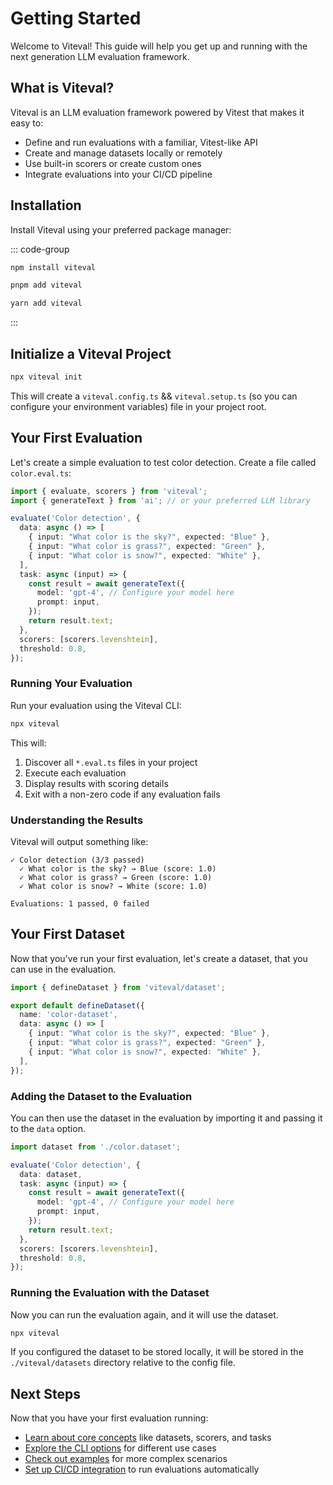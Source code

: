 # Getting Started

Welcome to Viteval! This guide will help you get up and running with the next generation LLM evaluation framework.

## What is Viteval?

Viteval is an LLM evaluation framework powered by Vitest that makes it easy to:

- Define and run evaluations with a familiar, Vitest-like API
- Create and manage datasets locally or remotely
- Use built-in scorers or create custom ones
- Integrate evaluations into your CI/CD pipeline

## Installation

Install Viteval using your preferred package manager:

::: code-group

```bash [npm]
npm install viteval
```

```bash [pnpm]
pnpm add viteval
```

```bash [yarn]
yarn add viteval
```

:::

## Initialize a Viteval Project

```bash
npx viteval init
```

This will create a `viteval.config.ts` && `viteval.setup.ts` (so you can configure your environment variables) file in your project root.

## Your First Evaluation

Let's create a simple evaluation to test color detection. Create a file called `color.eval.ts`:

```ts
import { evaluate, scorers } from 'viteval';
import { generateText } from 'ai'; // or your preferred LLM library

evaluate('Color detection', {
  data: async () => [
    { input: "What color is the sky?", expected: "Blue" },
    { input: "What color is grass?", expected: "Green" },
    { input: "What color is snow?", expected: "White" },
  ],
  task: async (input) => {
    const result = await generateText({
      model: 'gpt-4', // Configure your model here
      prompt: input,
    });
    return result.text;
  },
  scorers: [scorers.levenshtein],
  threshold: 0.8,
});
```

### Running Your Evaluation

Run your evaluation using the Viteval CLI:

```bash
npx viteval
```

This will:
1. Discover all `*.eval.ts` files in your project
2. Execute each evaluation
3. Display results with scoring details
4. Exit with a non-zero code if any evaluation fails

### Understanding the Results

Viteval will output something like:

```
✓ Color detection (3/3 passed)
  ✓ What color is the sky? → Blue (score: 1.0)
  ✓ What color is grass? → Green (score: 1.0)  
  ✓ What color is snow? → White (score: 1.0)

Evaluations: 1 passed, 0 failed
```

## Your First Dataset

Now that you've run your first evaluation, let's create a dataset, that you can use in the evaluation.

```ts
import { defineDataset } from 'viteval/dataset';

export default defineDataset({
  name: 'color-dataset',
  data: async () => [
    { input: "What color is the sky?", expected: "Blue" },
    { input: "What color is grass?", expected: "Green" },
    { input: "What color is snow?", expected: "White" },
  ],
});
```

### Adding the Dataset to the Evaluation

You can then use the dataset in the evaluation by importing it and passing it to the `data` option.

```ts
import dataset from './color.dataset';

evaluate('Color detection', {
  data: dataset,
  task: async (input) => {
    const result = await generateText({
      model: 'gpt-4', // Configure your model here
      prompt: input,
    });
    return result.text;
  },
  scorers: [scorers.levenshtein],
  threshold: 0.8,
});
```

### Running the Evaluation with the Dataset

Now you can run the evaluation again, and it will use the dataset.

```bash
npx viteval
```

If you configured the dataset to be stored locally, it will be stored in the `./viteval/datasets` directory relative to the config file.

## Next Steps

Now that you have your first evaluation running:

- [Learn about core concepts](/guide/concepts) like datasets, scorers, and tasks
- [Explore the CLI options](/guide/cli) for different use cases
- [Check out examples](/examples/) for more complex scenarios
- [Set up CI/CD integration](/guide/cicd) to run evaluations automatically
